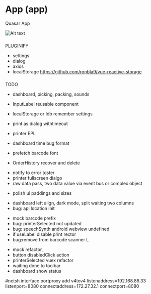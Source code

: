 # App (app)
Quasar App

![Alt text](-/raw/main/public/screen/screen_app.png "Screen")

###
PLUGINIFY
+ settings
+ dialog
+ axios
+ localStorage https://github.com/ropbla9/vue-reactive-storage

### 
TODO
+ dashboard, picking, packing, sounds
+ InputLabel reusable component
+ localStorage or Idb remember settings
+ print as dialog withtimeout

+ printer EPL
+ dashboard time bug format
+ prefetch barcode font
+ OrderHistory recover and delete
- notify to error toster
- printer fullscreen dialgo
- raw data pass, two data value via event bus or complex object

+ polish ui paddings and sizes

- dashboard left align, dark mode, split waiting two columns
- bug: api location init

+ mock barcode prefix 
+ bug: printerSelected not updated
+ bug: speechSynth android webview undefined
+ if useLabel disable print rector
+ bug:remove from barcode scanner L 
- mock refactor, 
- button disabledClick action
- printerSelected vuex refactor
- waiting done to toolbar
- dashboard show status

#netsh interface portproxy add v4tov4 listenaddress=192.168.88.33 listenport=8080 connectaddress=172.27.32.1 connectport=8080